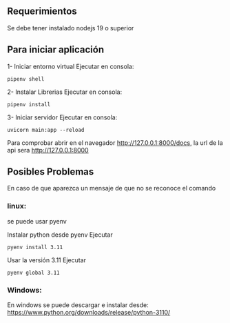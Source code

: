 ## Requerimientos
Se debe tener instalado nodejs 19 o superior 

## Para iniciar aplicación
1- Iniciar entorno virtual
Ejecutar en consola:
```
pipenv shell
```

2- Instalar Librerias
Ejecutar en consola:
```
pipenv install
```

3- Iniciar servidor
Ejecutar en consola:
```
uvicorn main:app --reload
```

Para comprobar abrir en el navegador http://127.0.0.1:8000/docs, la url de la api sera http://127.0.0.1:8000

## Posibles Problemas
En caso de que aparezca un mensaje de que no se reconoce el comando

### linux:
se puede usar pyenv

Instalar python desde pyenv
Ejecutar
```
pyenv install 3.11
```

Usar la versión 3.11
Ejecutar
```
pyenv global 3.11
```
### Windows:
En windows se puede descargar e instalar desde: https://www.python.org/downloads/release/python-3110/